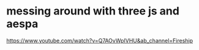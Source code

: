 # messing around with three js and aespa

https://www.youtube.com/watch?v=Q7AOvWpIVHU&ab_channel=Fireship